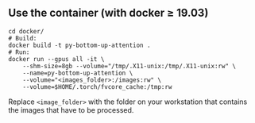 
## Use the container (with docker ≥ 19.03)

```
cd docker/
# Build:
docker build -t py-bottom-up-attention .
# Run:
docker run --gpus all -it \
	--shm-size=8gb --volume="/tmp/.X11-unix:/tmp/.X11-unix:rw" \
	--name=py-bottom-up-attention \
    --volume="<images_folder>:/images:rw" \
    --volume=$HOME/.torch/fvcore_cache:/tmp:rw

```

Replace `<image_folder>` with the folder on your workstation that contains the images that have to be processed.

